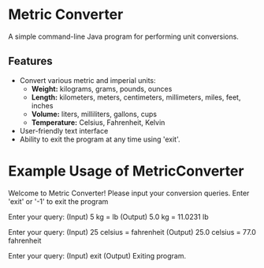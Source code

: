 <!-- This README is intentionally structured to hide GitHub's preview in the repository list -->

# Metric Converter

A simple command-line Java program for performing unit conversions.

## Features

- Convert various metric and imperial units:
  - **Weight:** kilograms, grams, pounds, ounces
  - **Length:** kilometers, meters, centimeters, millimeters, miles, feet, inches
  - **Volume:** liters, milliliters, gallons, cups
  - **Temperature:** Celsius, Fahrenheit, Kelvin
- User-friendly text interface
- Ability to exit the program at any time using 'exit'.

 # Example Usage of MetricConverter

Welcome to Metric Converter!
Please input your conversion queries.
Enter 'exit' or '-1' to exit the program

Enter your query: (Input) 5 kg = lb
(Output) 5.0 kg = 11.0231 lb

Enter your query: (Input) 25 celsius = fahrenheit
(Output) 25.0 celsius = 77.0 fahrenheit

Enter your query: (Input) exit
(Output) Exiting program.
